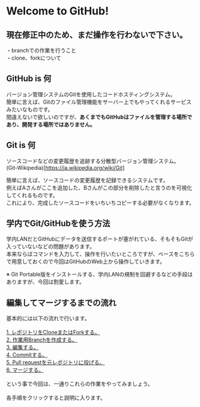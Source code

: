 # Welcome to GitHub!
## 現在修正中のため、まだ操作を行わないで下さい。
・branchでの作業を行うこと  
・clone、forkについて  
## GitHub is 何
バージョン管理システムのGitを使用したコードホスティングシステム。  
簡単に言えば、Gitのファイル管理機能をサーバー上でもやってくれるサービスみたいなものです。  
間違えないで欲しいのですが、**あくまでもGitHubはファイルを管理する場所であり、開発する場所ではありません。**
## Git is 何
ソースコードなどの変更履歴を追跡する分散型バージョン管理システム。  
(Git-Wikipedia)[https://ja.wikipedia.org/wiki/Git]
  
  
簡単に言えば、ソースコードの変更履歴を記録できるシステムです。  
例えばAさんがここを追加した、Bさんがこの部分を削除したと言うのを可視化してくれるものです。  
これにより、完成したソースコードをいちいちコピーする必要がなくなります。
## 学内でGit/GitHubを使う方法
学内LANだとGitHubにデータを送信するポートが塞がれている、そもそもGitが入っていないなどの問題があります。  
本来ならばコマンドを入力して、操作を行いたいところですが、ベースをこちらで用意しておくので今回はGitHubのWeb上から操作していきます。  
  
※ Git Portable版をインストールする、学内LANの規制を回避するなどの手段はありますが、今回は割愛します。  
## 編集してマージするまでの流れ
基本的には以下の流れで行います。  
<br />
[1. レポジトリをCloneまたはForkする。](https://github.com/ElectronicsDesign/Welcome/blob/master/manual/1.md)  
[2. 作業用Branchを作成する。](https://github.com/ElectronicsDesign/Welcome/blob/master/manual/2.md)    
[3. 編集する。](https://github.com/ElectronicsDesign/Welcome/blob/master/manual/3.md)  
[4. Commitする。](https://github.com/ElectronicsDesign/Welcome/blob/master/manual/4.md)  
[5. Pull requestを元レポジトリに投げる。](https://github.com/ElectronicsDesign/Welcome/blob/master/manual/5.md)  
[6. マージする。](https://github.com/ElectronicsDesign/Welcome/blob/master/manual/6.md)  
<br />
という事で今回は、一通りこれらの作業をやってみましょう。  
<br />
各手順をクリックすると説明に入ります。
